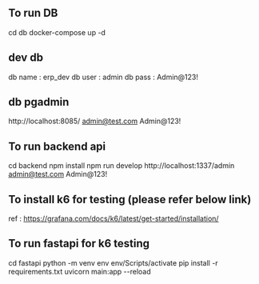 ## To run DB
cd db
docker-compose up -d

## dev db 
db name :  erp_dev
db user :  admin
db pass :  Admin@123!

## db pgadmin
http://localhost:8085/
admin@test.com
Admin@123!

## To run backend api
cd backend
npm install
npm run develop
http://localhost:1337/admin
admin@test.com
Admin@123!

## To install k6 for testing (please refer below link)
ref : https://grafana.com/docs/k6/latest/get-started/installation/

## To run fastapi for k6 testing
cd fastapi
python -m venv env
env/Scripts/activate
pip install -r requirements.txt
uvicorn main:app --reload 

